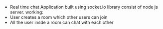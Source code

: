 - Real time chat Application built using socket.io library consist of node js server.
working:
- User creates a room which other users can join
- All the user insde a room can chat with each other
